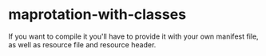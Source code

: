 # maprotation-with-classes
If you want to compile it you'll have to provide it with your own manifest file,
as well as resource file and resource header.
